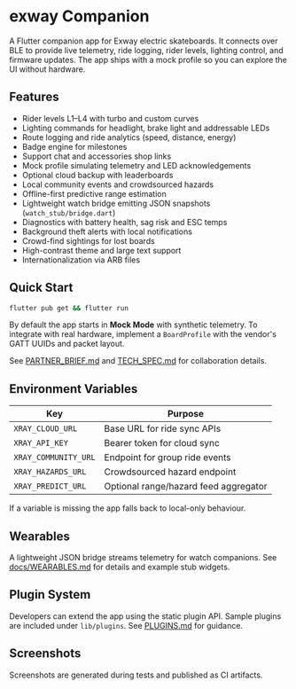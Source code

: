 # exway Companion

A Flutter companion app for Exway electric skateboards. It connects over BLE to provide live telemetry, ride logging, rider levels, lighting control, and firmware updates. The app ships with a mock profile so you can explore the UI without hardware.

## Features

- Rider levels L1–L4 with turbo and custom curves
- Lighting commands for headlight, brake light and addressable LEDs
- Route logging and ride analytics (speed, distance, energy)
- Badge engine for milestones
- Support chat and accessories shop links
- Mock profile simulating telemetry and LED acknowledgements
- Optional cloud backup with leaderboards
- Local community events and crowdsourced hazards
- Offline-first predictive range estimation
- Lightweight watch bridge emitting JSON snapshots (`watch_stub/bridge.dart`)
- Diagnostics with battery health, sag risk and ESC temps
- Background theft alerts with local notifications
- Crowd-find sightings for lost boards
- High-contrast theme and large text support
- Internationalization via ARB files


## Quick Start

```bash
flutter pub get && flutter run
```

By default the app starts in **Mock Mode** with synthetic telemetry. To integrate with real hardware, implement a `BoardProfile` with the vendor's GATT UUIDs and packet layout.

See [PARTNER_BRIEF.md](PARTNER_BRIEF.md) and [TECH_SPEC.md](TECH_SPEC.md) for collaboration details.

## Environment Variables

| Key | Purpose |
| --- | --- |
| `XRAY_CLOUD_URL` | Base URL for ride sync APIs |
| `XRAY_API_KEY` | Bearer token for cloud sync |
| `XRAY_COMMUNITY_URL` | Endpoint for group ride events |
| `XRAY_HAZARDS_URL` | Crowdsourced hazard endpoint |
| `XRAY_PREDICT_URL` | Optional range/hazard feed aggregator |

If a variable is missing the app falls back to local-only behaviour.

## Wearables

A lightweight JSON bridge streams telemetry for watch companions. See
[docs/WEARABLES.md](docs/WEARABLES.md) for details and example stub widgets.

## Plugin System

Developers can extend the app using the static plugin API. Sample plugins are
included under `lib/plugins`. See [PLUGINS.md](PLUGINS.md) for guidance.

## Screenshots

Screenshots are generated during tests and published as CI artifacts.
